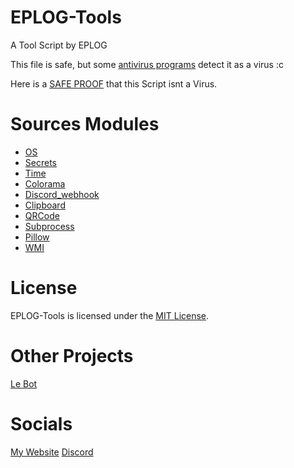 # EPLOG-Tools
A Tool Script by EPLOG

This file is safe, but some [antivirus programs](https://www.virustotal.com/gui/file-analysis/YjAyMDdjODVjMDU5YmQ4NmJkOWM1YzYwNzdjN2E3MGE6MTY0NTM2OTkwNA==) detect it as a virus :c

Here is a [SAFE PROOF](https://www.youtube.com/watch?v=uLKG4QSaq-s) that this Script isnt a Virus.

# Sources Modules
* [OS](https://docs.python.org/3/library/os.html)
* [Secrets](https://docs.python.org/3/library/secrets.html)
* [Time](https://docs.python.org/3/library/time.html)
* [Colorama](https://pypi.org/project/colorama/)
* [Discord_webhook](https://pypi.org/project/discord-webhook/)
* [Clipboard](https://pypi.org/project/clipboard/)
* [QRCode](https://pypi.org/project/qrcode/)
* [Subprocess](https://docs.python.org/3/library/subprocess.html)
* [Pillow](https://pypi.org/project/Pillow/)
* [WMI](https://pypi.org/project/WMI/)

# License

EPLOG-Tools is licensed under the [MIT License](https://github.com/EPLOGx/EPLOG-Tools/blob/3.0/LICENSE).

# Other Projects
[Le Bot](https://lebot.eplogx.de)

# Socials

[My Website](https://eplogx.de)
[Discord](https://discordapp.com/users/507911095734763521)
